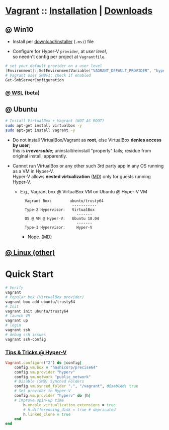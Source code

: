 # [Vagrant](https://www.vagrantup.com/) :: [Installation](https://www.vagrantup.com/docs/installation/) | [Downloads](https://www.vagrantup.com/downloads.html)

## @ Win10
- Install per [download/installer](https://www.vagrantup.com/downloads.html) (`.msi`) file

- Configure for Hyper-V `provider`, at _user level_,   
so needn't config per project at `Vagrantfile`.

```powershell
# set your default provider on a user level
[Environment]::SetEnvironmentVariable("VAGRANT_DEFAULT_PROVIDER", "hyperv", "User")
# Vagrant uses SMBv1; check if enabled 
Get-SmbServerConfiguration
```

### [@ WSL](https://www.vagrantup.com/docs/other/wsl.html) (beta)


## @ Ubuntu

```bash
# Install VirtualBox + Vagrant (NOT AS ROOT)
sudo apt-get install virtualbox -y
sudo apt-get install vagrant -y
```

- Do not install VirtualBox/Vagrant as __root__, else VirtualBox __denies access by user__;   
this is ___irreversable___; uninstall/reinstall "properly" fails; residue from original install, apparently. 

- Cannot run VirtualBox or any other such 3rd party app in any OS running as a VM in Hyper-V.   
Hyper-V allows __nested virtualization__ ([MD](Hyper-V.Nested-Virtualization.html "@ browser")) only for guests running Hyper-V. 

    - E.g., Vagrant box @ VirtualBox VM on Ubuntu @ Hyper-V VM 

            Vagrant Box:        ubuntu/trusty64
                                 -----------
            Type-2 Hypervisor:   VirtualBox
                                   -------
            OS @ VM @ Hyper-V:   Ubuntu 18.04
                                   -------
            Type-1 Hypervisor:     Hyper-V

        - Nope.  ([MD](Hyper-V.Nested-Virtualization.html "If @ browser"))



## [@ Linux (other)](https://www.vagrantup.com/downloads.html)

# Quick Start
```bash
# Verify
vagrant 
# Popular box (VirtualBox provider)
vagrant box add ubuntu/trusty64
# Init  
vagrant init ubuntu/trusty64
# launch VM 
vagrant up
# login
vagrant ssh  
# debug ssh issues
vagrant ssh-config 
```

### [Tips & Tricks @ Hyper-V](https://blogs.technet.microsoft.com/virtualization/2017/07/06/vagrant-and-hyper-v-tips-and-tricks/ "technet.Microsoft.com, 2017")

```ruby
Vagrant.configure("2") do |config|
    config.vm.box = "hashicorp/precise64"
    config.vm.provider "hyperv"
    config.vm.network "public_network"
    # Disable (SMB) Synched Folders
    config.vm.synced_folder ".", "/vagrant", disabled: true
    # Set provider to Hyper-V
    config.vm.provider "hyperv" do |h|
    # Improve spin-up time
        h.enable_virtualization_extensions = true
        # h.differencing_disk = true # depricated
        h.linked_clone = true
    end
end
```